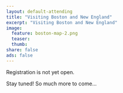 ```yaml
---
layout: default-attending
title: "Visiting Boston and New England"
excerpt: "Visiting Boston and New England"
image:
  feature: boston-map-2.png
  teaser:
  thumb:
share: false
ads: false
---
```


Registration is not yet open.

Stay tuned! So much more to come...